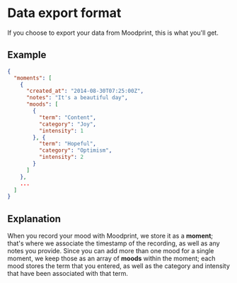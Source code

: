 # Data export format

If you choose to export your data from Moodprint, this is what you'll get.

## Example

```json
{
  "moments": [
    {
      "created_at": "2014-08-30T07:25:00Z",
      "notes": "It's a beautiful day",
      "moods": [
        {
          "term": "Content",
          "category": "Joy",
          "intensity": 1
        }, {
          "term": "Hopeful",
          "category": "Optimism",
          "intensity": 2
        }
      ]
    },
    ...
  ]
}
```

## Explanation

When you record your mood with Moodprint, we store it as a **moment**; that's
where we associate the timestamp of the recording, as well as any notes you
provide. Since you can add more than one mood for a single moment, we keep
those as an array of **moods** within the moment; each mood stores the term
that you entered, as well as the category and intensity that have been
associated with that term.
